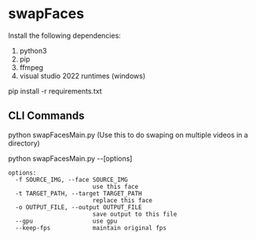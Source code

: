 # swapFaces

Install the following dependencies:

1. python3
2. pip
3. ffmpeg
4. visual studio 2022 runtimes (windows)

pip install -r requirements.txt

## CLI Commands
python swapFacesMain.py (Use this to do swaping on multiple videos in a directory)

python swapFacesMain.py --[options]

```
options:
  -f SOURCE_IMG, --face SOURCE_IMG
                        use this face
  -t TARGET_PATH, --target TARGET_PATH
                        replace this face
  -o OUTPUT_FILE, --output OUTPUT_FILE
                        save output to this file
  --gpu                 use gpu
  --keep-fps            maintain original fps
```